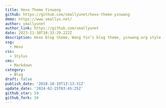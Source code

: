 ```yaml
---
title: Hexo Theme Yinwang
github: https://github.com/smallyunet/hexo-theme-yinwang
demo: https://www.smallyu.net/
author: smallyunet
author_link: https://github.com/smallyunet
date: 2023-11-30T10:33:29.222Z
description: Hexo blog theme, Wang Yin’s blog theme, yinwang.org style.
ssg:
  - Hexo
css:
  - Stylus
cms:
  - Markdown
category:
  - Blog
draft: false
publish_date: '2018-10-19T13:13:31Z'
update_date: '2024-02-25T03:45:25Z'
github_star: 59
github_fork: 10
---
```

